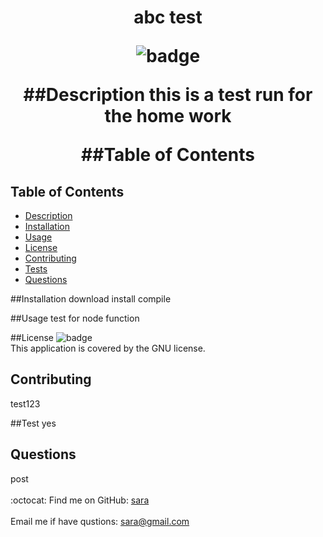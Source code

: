 
  
  <h1 align="center">abc test</j1>

  
  ![badge](https://img.shields.io/badge/license-GNU-brightgreen)<br />
  
  ##Description
  this is a test run for the home work

  ##Table of Contents
  ## Table of Contents
- [Description](#description)
- [Installation](#installation)
- [Usage](#usage)
- [License](#license)
- [Contributing](#contributing)
- [Tests](#tests)
- [Questions](#questions)

##Installation
download install compile


##Usage
test for node function

##License
![badge](https://img.shields.io/badge/license-GNU-brightgreen)
<br />
This application is covered by the GNU license. 

## Contributing
test123

##Test
yes

## Questions
post<br/>
<br />
:octocat: Find me on GitHub: [sara](https://github.com/sara)<br />
<br />
Email me if have qustions: sara@gmail.com<br/><br />

